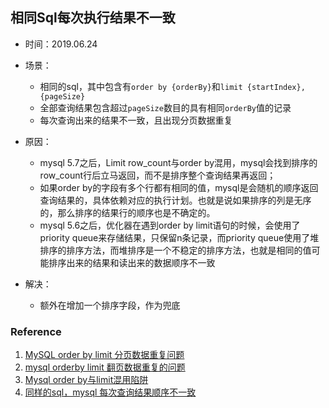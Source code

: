 ## 相同Sql每次执行结果不一致

+ 时间：2019.06.24
+ 场景：
	+ 相同的sql，其中包含有```order by {orderBy}```和```limit {startIndex}, {pageSize}```
	+ 全部查询结果包含超过```pageSize```数目的具有相同```orderBy```值的记录
	+ 每次查询出来的结果不一致，且出现分页数据重复

+ 原因：
	+ mysql 5.7之后，Limit row_count与order by混用，mysql会找到排序的row_count行后立马返回，而不是排序整个查询结果再返回；
	+ 如果order by的字段有多个行都有相同的值，mysql是会随机的顺序返回查询结果的，具体依赖对应的执行计划。也就是说如果排序的列是无序的，那么排序的结果行的顺序也是不确定的。
	+ mysql 5.6之后，优化器在遇到order by limit语句的时候，会使用了priority queue来存储结果，只保留n条记录，而priority queue使用了堆排序的排序方法，而堆排序是一个不稳定的排序方法，也就是相同的值可能排序出来的结果和读出来的数据顺序不一致

+ 解决：
	+ 额外在增加一个排序字段，作为兜底

### Reference
1. [MySQL order by limit 分页数据重复问题](https://juejin.im/post/5af9537bf265da0b9e652dea)
2. [mysql orderby limit 翻页数据重复的问题](https://blog.csdn.net/zilaike/article/details/79807711)
3. [Mysql order by与limit混用陷阱](https://www.jianshu.com/p/ead491db9749)
4. [同样的sql，mysql 每次查询结果顺序不一致](https://www.cnblogs.com/hulkCoder/p/5978961.html)